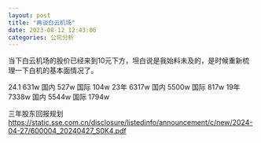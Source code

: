 ```yaml
---
layout: post
title: "再谈白云机场"
date: 2023-08-12 12:43:06
categories: 公司分析
---
```


当下白云机场的股价已经来到10元下方，坦白说是我始料未及的，是时候重新梳理一下白机的基本面情况了。

24.1 631w 国内 527w 国际 104w
23年 6317w 国内 5500w 国际 817w
19年 7338w 国内 5544w 国际 1794w


三年股东回报规划
https://static.sse.com.cn/disclosure/listedinfo/announcement/c/new/2024-04-27/600004_20240427_S0K4.pdf